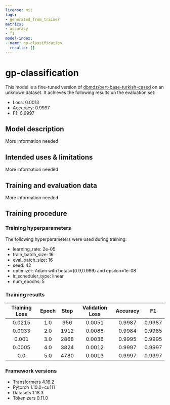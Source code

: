 ```yaml
---
license: mit
tags:
- generated_from_trainer
metrics:
- accuracy
- f1
model-index:
- name: gp-classification
  results: []
---
```


<!-- This model card has been generated automatically according to the information the Trainer had access to. You
should probably proofread and complete it, then remove this comment. -->

# gp-classification

This model is a fine-tuned version of [dbmdz/bert-base-turkish-cased](https://huggingface.co/dbmdz/bert-base-turkish-cased) on an unknown dataset.
It achieves the following results on the evaluation set:
- Loss: 0.0013
- Accuracy: 0.9997
- F1: 0.9997

## Model description

More information needed

## Intended uses & limitations

More information needed

## Training and evaluation data

More information needed

## Training procedure

### Training hyperparameters

The following hyperparameters were used during training:
- learning_rate: 2e-05
- train_batch_size: 16
- eval_batch_size: 16
- seed: 42
- optimizer: Adam with betas=(0.9,0.999) and epsilon=1e-08
- lr_scheduler_type: linear
- num_epochs: 5

### Training results

| Training Loss | Epoch | Step | Validation Loss | Accuracy | F1     |
|:-------------:|:-----:|:----:|:---------------:|:--------:|:------:|
| 0.0215        | 1.0   | 956  | 0.0051          | 0.9987   | 0.9987 |
| 0.0033        | 2.0   | 1912 | 0.0088          | 0.9984   | 0.9985 |
| 0.001         | 3.0   | 2868 | 0.0036          | 0.9995   | 0.9995 |
| 0.0005        | 4.0   | 3824 | 0.0012          | 0.9997   | 0.9997 |
| 0.0           | 5.0   | 4780 | 0.0013          | 0.9997   | 0.9997 |


### Framework versions

- Transformers 4.16.2
- Pytorch 1.10.0+cu111
- Datasets 1.18.3
- Tokenizers 0.11.0
